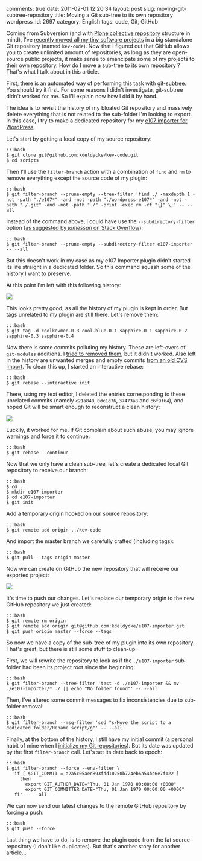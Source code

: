 comments: true
date: 2011-02-01 12:20:34
layout: post
slug: moving-git-subtree-repository
title: Moving a Git sub-tree to its own repository
wordpress_id: 2697
category: English
tags: code, Git, GitHub

Coming from Subversion (and with [Plone collective repository](http://dev.plone.org/collective/browser) structure in mind), I've [recently moved all my tiny software projects](http://kevin.deldycke.com/2010/06/git-commit-history-reconstruction/) in a big standalone Git repository (named `kev-code`). Now that I figured out that GitHub allows you to create unlimited amount of repositories, as long as they are open-source public projects, it make sense to emancipate some of my projects to their own repository. How do I move a sub-tree to its own repository ? That's what I talk about in this article.

First, there is an automated way of performing this task with [git-subtree](http://github.com/apenwarr/git-subtree). You should try it first. For some reasons I didn't investigate, git-subtree didn't worked for me. So I'll explain now how I did it by hand.

The idea is to revisit the history of my bloated Git repository and massively delete everything that is not related to the sub-folder I'm looking to export. In this case, I try to make a dedicated repository for my [e107 importer for WordPress](http://wordpress.org/extend/plugins/e107-importer/).

Let's start by getting a local copy of my source repository:

    :::bash
    $ git clone git@github.com:kdeldycke/kev-code.git
    $ cd scripts

Then I'll use the `filter-branch` action with a combination of `find` and `rm` to remove everything except the source code of my plugin:

    :::bash
    $ git filter-branch --prune-empty --tree-filter 'find ./ -maxdepth 1 -not -path "./e107*" -and -not -path "./wordpress-e107*" -and -not -path "./.git" -and -not -path "./" -print -exec rm -rf "{}" \;' -- --all

Instead of the command above, I could have use the `--subdirectory-filter` option ([as suggested by _jamessan_ on Stack Overflow](http://stackoverflow.com/questions/1662753/export-subtree-in-git-with-history/1662787#1662787)):

    :::bash
    $ git filter-branch --prune-empty --subdirectory-filter e107-importer -- --all

But this doesn't work in my case as my e107 Importer plugin didn't started its life straight in a dedicated folder. So this command squash some of the history I want to preserve.

At this point I'm left with this following history:

![](/static/uploads/2011/01/git-subtree-cleanup-results.png)

This looks pretty good, as all the history of my plugin is kept in order. But tags unrelated to my plugin are still there. Let's remove them:

    :::bash
    $ git tag -d coolkevmen-0.3 cool-blue-0.1 sapphire-0.1 sapphire-0.2 sapphire-0.3 sapphire-0.4

Now there is some commits polluting my history. These are left-overs of `git-modules` additions. I [tried to removed them](http://stackoverflow.com/questions/1260748/how-do-i-remove-a-git-submodule/1260982#1260982), but it didn't worked. Also left in the history are unwanted merges and empty commits [from an old CVS import](http://kevin.deldycke.com/2010/02/how-to-fork-cvs-project-git/). To clean this up, I started an interactive rebase:

    :::bash
    $ git rebase --interactive init

There, using my text editor, I deleted the entries corresponding to these unrelated commits (namely `c21a840`, `0dc1d76`, `37473a8` and `c6f9f64`), and hoped Git will be smart enough to reconstruct a clean history:

![](/static/uploads/2011/01/git-interactive-rebase.png)

Luckily, it worked for me. If Git complain about such abuse, you may ignore warnings and force it to continue:

    :::bash
    $ git rebase --continue

Now that we only have a clean sub-tree, let's create a dedicated local Git repository to receive our branch:

    :::bash
    $ cd ..
    $ mkdir e107-importer
    $ cd e107-importer
    $ git init

Add a temporary origin hooked on our source repository:

    :::bash
    $ git remote add origin ../kev-code

And import the master branch we carefully crafted (including tags):

    :::bash
    $ git pull --tags origin master

Now we can create on GitHub the new repository that will receive our exported project:

![](/static/uploads/2011/01/github-new-repository-form.png)

It's time to push our changes. Let's replace our temporary origin to the new GitHub repository we just created:

    :::bash
    $ git remote rm origin
    $ git remote add origin git@github.com:kdeldycke/e107-importer.git
    $ git push origin master --force --tags

So now we have a copy of the sub-tree of my plugin into its own repository. That's great, but there is still some stuff to clean-up.

First, we will rewrite the repository to look as if the `./e107-importer` sub-folder had been its project root since the beginning:

    :::bash
    $ git filter-branch --tree-filter 'test -d ./e107-importer && mv ./e107-importer/* ./ || echo "No folder found"' -- --all

Then, I've altered some commit messages to fix inconsistencies due to sub-folder removal:

    :::bash
    $ git filter-branch --msg-filter 'sed "s/Move the script to a dedicated folder/Rename script/g"' -- --all

Finally, at the bottom of the history, I still have my initial commit (a personal habit of mine when I [initialize my Git repositories](http://kevin.deldycke.com/2010/05/initialize-git-repositories/)). But its date was updated by the first `filter-branch` call. Let's set its date back to epoch:

    :::bash
    $ git filter-branch --force --env-filter \
      'if [ $GIT_COMMIT = a2a5c05aed893fdd10250b724eb6a54bc6e7f122 ]
         then
           export GIT_AUTHOR_DATE="Thu, 01 Jan 1970 00:00:00 +0000"
           export GIT_COMMITTER_DATE="Thu, 01 Jan 1970 00:00:00 +0000"
       fi' -- --all

We can now send our latest changes to the remote GitHub repository by forcing a push:

    :::bash
    $ git push --force

Last thing we have to do, is to remove the plugin code from the fat source repository (I don't like duplicates). But that's another story for another article...

